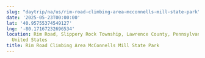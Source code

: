 ```yaml
---
slug: "daytrip/na/us/rim-road-climbing-area-mcconnells-mill-state-park"
date: '2025-05-23T00:00:00'
lat: '40.95755374549127'
lng: '-80.17167232696534'
location: Rim Road, Slippery Rock Township, Lawrence County, Pennsylvania, 16051,
  United States
title: Rim Road Climbing Area McConnells Mill State Park
---
```



